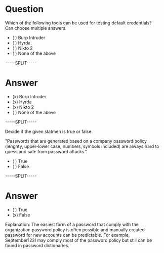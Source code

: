 # Question

Which of the following tools can be used for testing default credentials? Can choose multiple answers.

* ( ) Burp Intruder
* ( ) Hyrda.
* ( ) Nikto 2
* ( ) None of the above 

-----SPLIT-----

# Answer

* (x) Burp Intruder
* (x) Hyrda
* (x) Nikto 2
* ( ) None of the above 

-----SPLIT-----

Decide if the given statmen is true or false.

"Passwords that are generated based on a company password policy (lenghty, upper-lower case, numbers, symbols included) are always hard to guess and safe from password attacks."

* ( ) True
* ( ) False

-----SPLIT-----

# Answer

* ( ) True
* (x) False

Explanation: The easiest form of a password that comply with the organization password policy is often possible and manually created password for new accounts can be predictable. For example, September123! may comply most of the password policy but still can be found in password dictionaries.
